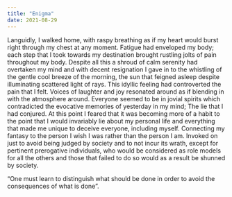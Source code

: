 ```yaml
---
title: "Enigma"
date: 2021-08-29
---
```

Languidly, I walked home, with raspy breathing as if my heart would burst right through my chest at any moment. Fatigue had enveloped my body; each step that I took towards my destination brought rustling jolts of pain throughout my body. Despite all this a shroud of calm serenity had overtaken my mind and with decent resignation I gave in to the whistling of the gentle cool breeze of the morning, the sun that feigned asleep despite illuminating scattered light of rays. This idyllic feeling had controverted the pain that I felt. Voices of laughter and joy resonated around as if blending in with the atmosphere around. Everyone seemed to be in jovial spirits which contradicted the evocative memories of yesterday in my mind; The lie that I had conjured. At this point I feared that it was becoming more of a habit to the point that I would invariably lie about my personal life and everything that made me unique to deceive everyone, including myself. Connecting my fantasy to the person I wish I was rather than the person I am. Invoked on just to avoid being judged by society and to not incur its wrath, except for pertinent prerogative individuals, who would be considered as role models for all the others and those that failed to do so would as a result be shunned by society.

“One must learn to distinguish what should be done in order to avoid the consequences of what is done”. 
